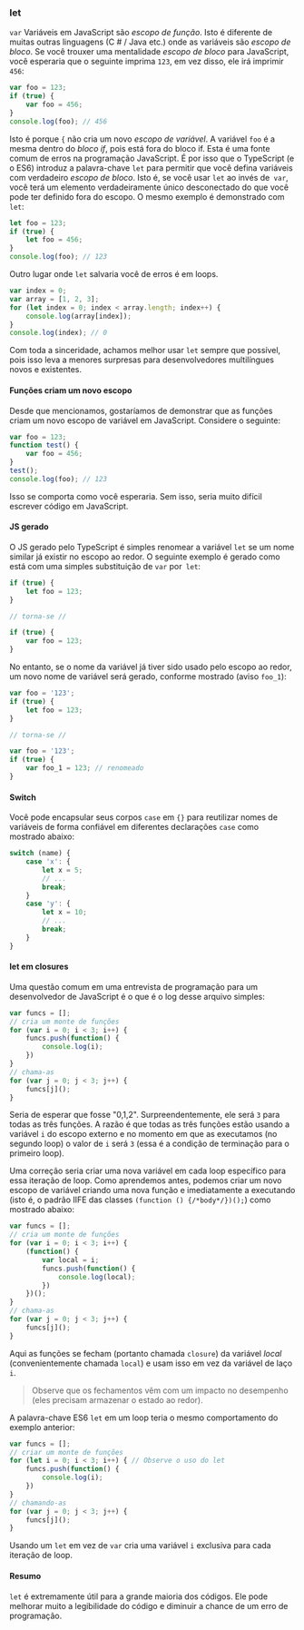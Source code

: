 ### let

`var` Variáveis em JavaScript são *escopo de função*. Isto é diferente de muitas outras linguagens (C # / Java etc.) onde as variáveis são *escopo de bloco*. Se você trouxer uma mentalidade *escopo de bloco* para JavaScript, você esperaria que o seguinte imprima `123`, em vez disso, ele irá imprimir `456`:

```ts
var foo = 123;
if (true) {
    var foo = 456;
}
console.log(foo); // 456
```
Isto é porque `{` não cria um novo *escopo de variável*. A variável `foo` é a mesma dentro do *bloco if*, pois está fora do bloco if. Esta é uma fonte comum de erros na programação JavaScript. É por isso que o TypeScript (e o ES6) introduz a palavra-chave `let` para permitir que você defina variáveis com verdadeiro *escopo de bloco*. Isto é, se você usar `let` ao invés de` var`, você terá um elemento verdadeiramente único desconectado do que você pode ter definido fora do escopo. O mesmo exemplo é demonstrado com `let`:

```ts
let foo = 123;
if (true) {
    let foo = 456;
}
console.log(foo); // 123
```

Outro lugar onde `let` salvaria você de erros é em loops.
```ts
var index = 0;
var array = [1, 2, 3];
for (let index = 0; index < array.length; index++) {
    console.log(array[index]);
}
console.log(index); // 0
```
Com toda a sinceridade, achamos melhor usar `let` sempre que possível, pois isso leva a menores surpresas para desenvolvedores multilíngues novos e existentes.

#### Funções criam um novo escopo
Desde que mencionamos, gostaríamos de demonstrar que as funções criam um novo escopo de variável em JavaScript. Considere o seguinte:

```ts
var foo = 123;
function test() {
    var foo = 456;
}
test();
console.log(foo); // 123
```
Isso se comporta como você esperaria. Sem isso, seria muito difícil escrever código em JavaScript.

#### JS gerado
O JS gerado pelo TypeScript é simples renomear a variável `let` se um nome similar já existir no escopo ao redor. O seguinte exemplo é gerado como está com uma simples substituição de `var` por` let`:

```ts
if (true) {
    let foo = 123;
}

// torna-se //

if (true) {
    var foo = 123;
}
```
No entanto, se o nome da variável já tiver sido usado pelo escopo ao redor, um novo nome de variável será gerado, conforme mostrado (aviso `foo_1`):

```ts
var foo = '123';
if (true) {
    let foo = 123;
}

// torna-se //

var foo = '123';
if (true) {
    var foo_1 = 123; // renomeado
}
```

#### Switch
Você pode encapsular seus corpos `case` em `{}` para reutilizar nomes de variáveis de forma confiável em diferentes declarações `case` como mostrado abaixo:

```ts
switch (name) {
    case 'x': {
        let x = 5;
        // ...
        break;
    }
    case 'y': {
        let x = 10;
        // ...
        break;
    }
}
```

#### let em closures
Uma questão comum em uma entrevista de programação para um desenvolvedor de JavaScript é o que é o log desse arquivo simples:

```ts
var funcs = [];
// cria um monte de funções
for (var i = 0; i < 3; i++) {
    funcs.push(function() {
        console.log(i);
    })
}
// chama-as
for (var j = 0; j < 3; j++) {
    funcs[j]();
}
```
Seria de esperar que fosse "0,1,2". Surpreendentemente, ele será `3` para todas as três funções. A razão é que todas as três funções estão usando a variável `i` do escopo externo e no momento em que as executamos (no segundo loop) o valor de `i` será `3` (essa é a condição de terminação para o primeiro loop).

Uma correção seria criar uma nova variável em cada loop específico para essa iteração de loop. Como aprendemos antes, podemos criar um novo escopo de variável criando uma nova função e imediatamente a executando (isto é, o padrão IIFE das classes `(function () {/*body*/})();`) como mostrado abaixo:

```ts
var funcs = [];
// cria um monte de funções
for (var i = 0; i < 3; i++) {
    (function() {
        var local = i;
        funcs.push(function() {
            console.log(local);
        })
    })();
}
// chama-as
for (var j = 0; j < 3; j++) {
    funcs[j]();
}
```
Aqui as funções se fecham (portanto chamada `closure`) da variável *local* (convenientemente chamada `local`) e usam isso em vez da variável de laço `i`.

> Observe que os fechamentos vêm com um impacto no desempenho (eles precisam armazenar o estado ao redor).

A palavra-chave ES6 `let` em um loop teria o mesmo comportamento do exemplo anterior:

```ts
var funcs = [];
// criar um monte de funções
for (let i = 0; i < 3; i++) { // Observe o uso do let
    funcs.push(function() {
        console.log(i);
    })
}
// chamando-as
for (var j = 0; j < 3; j++) {
    funcs[j]();
}
```

Usando um `let` em vez de `var` cria uma variável `i` exclusiva para cada iteração de loop.

#### Resumo
`let` é extremamente útil para a grande maioria dos códigos. Ele pode melhorar muito a legibilidade do código e diminuir a chance de um erro de programação.



[](https://github.com/olov/defs/blob/master/loop-closures.md)
